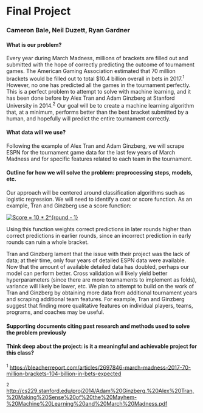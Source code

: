 # Final Project
### Cameron Bale, Neil Duzett, Ryan Gardner

#### What is our problem?
Every year during March Madness, millions of brackets are filled out and submitted with the hope of correctly predicting the outcome of tournament games. The American Gaming Association estimated that 70 million brackets would be filled out to total $10.4 billion overall in bets in 2017.<sup>1</sup> However, no one has predicted all the games in the tournament perfectly. This is a perfect problem to attempt to solve with machine learning, and it has been done before by Alex Tran and Adam Ginzberg at Stanford University in 2014.<sup>2</sup> Our goal will be to create a machine learning algorithm that, at a minimum, performs better than the best bracket submitted by a human, and hopefully will predict the entire tournament correctly.

#### What data will we use?
Following the example of Alex Tran and Adam Ginzberg, we will scrape ESPN for the tournament game data for the last few years of March Madness and for specific features related to each team in the tournament.

#### Outline for how we will solve the problem: preprocessing steps, models, etc.
Our approach will be centered around classification algorithms such as logistic regression. We will need to identify a cost or score function. As an example, Tran and Ginzberg use a score function:

<a href="https://www.codecogs.com/eqnedit.php?latex=Score&space;=&space;10&space;*&space;2^{round&space;-&space;1}" target="_blank"><img src="https://latex.codecogs.com/gif.latex?Score&space;=&space;10&space;*&space;2^{round&space;-&space;1}" title="Score = 10 * 2^{round - 1}" /></a>

Using this function weights correct predictions in later rounds higher than correct predictions in earlier rounds, since an incorrect prediction in early rounds can ruin a whole bracket.

Tran and Ginzberg lament that the issue with their project was the lack of data; at their time, only four years of detailed ESPN data were available. Now that the amount of available detailed data has doubled, perhaps our model can perform better. Cross validation will likely yield better hyperparameters (since there are more tournaments to implement as folds), variance will likely be lower, etc.
We plan to attempt to build on the work of Tran and Ginzberg by obtaining more data from additional tournament years and scraping additional team features. For example, Tran and Ginzberg suggest that finding more qualitative features on individual players, teams, programs, and coaches may be useful. 


#### Supporting documents citing past research and methods used to solve the problem previously

#### Think deep about the project: is it a meaningful and achievable project for this class?

<sup>1</sup> https://bleacherreport.com/articles/2697846-march-madness-2017-70-million-brackets-104-billion-in-bets-expected

<sup>2</sup> http://cs229.stanford.edu/proj2014/Adam%20Ginzberg,%20Alex%20Tran,%20Making%20Sense%20of%20the%20Mayhem-%20Machine%20Learning%20and%20March%20Madness.pdf
